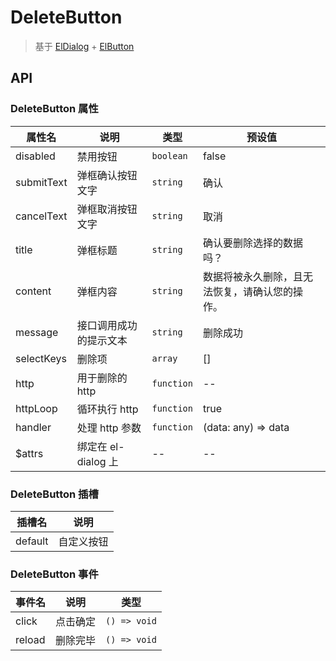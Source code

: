 # DeleteButton

> 基于 [ElDialog](https://element-plus.org/zh-CN/component/dialog.html) + [ElButton](https://element-plus.org/zh-CN/component/button.html)

## API

### DeleteButton 属性

| 属性名     | 说明                   | 类型       | 预设值                                         |
| ---------- | ---------------------- | ---------- | ---------------------------------------------- |
| disabled   | 禁用按钮               | `boolean`  | false                                          |
| submitText | 弹框确认按钮文字       | `string`   | 确认                                           |
| cancelText | 弹框取消按钮文字       | `string`   | 取消                                           |
| title      | 弹框标题               | `string`   | 确认要删除选择的数据吗？                       |
| content    | 弹框内容               | `string`   | 数据将被永久删除，且无法恢复，请确认您的操作。 |
| message    | 接口调用成功的提示文本 | `string`   | 删除成功                                       |
| selectKeys | 删除项                 | `array`    | []                                             |
| http       | 用于删除的 http        | `function` | --                                             |
| httpLoop   | 循环执行 http          | `function` | true                                           |
| handler    | 处理 http 参数         | `function` | (data: any) => data                            |
| $attrs     | 绑定在 el-dialog 上    | --         | --                                             |

### DeleteButton 插槽

| 插槽名  | 说明       |
| ------- | ---------- |
| default | 自定义按钮 |

### DeleteButton 事件

| 事件名 | 说明     | 类型         |
| ------ | -------- | ------------ |
| click  | 点击确定 | `() => void` |
| reload | 删除完毕 | `() => void` |
